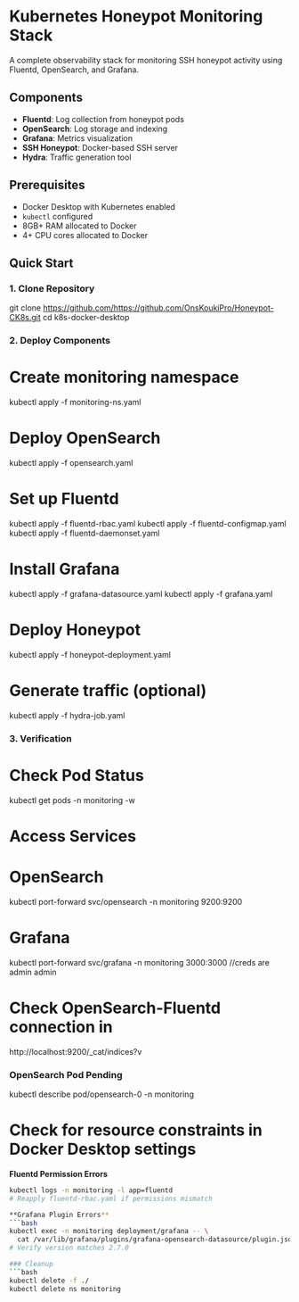 # Kubernetes Honeypot Monitoring Stack

A complete observability stack for monitoring SSH honeypot activity using Fluentd, OpenSearch, and Grafana.

## Components
- **Fluentd**: Log collection from honeypot pods
- **OpenSearch**: Log storage and indexing
- **Grafana**: Metrics visualization
- **SSH Honeypot**: Docker-based SSH server
- **Hydra**: Traffic generation tool

## Prerequisites
- Docker Desktop with Kubernetes enabled
- `kubectl` configured
- 8GB+ RAM allocated to Docker
- 4+ CPU cores allocated to Docker

## Quick Start

### 1. Clone Repository
git clone https://github.com/https://github.com/OnsKoukiPro/Honeypot-CK8s.git
cd k8s-docker-desktop

### 2. Deploy Components
# Create monitoring namespace
kubectl apply -f monitoring-ns.yaml

# Deploy OpenSearch
kubectl apply -f opensearch.yaml

# Set up Fluentd
kubectl apply -f fluentd-rbac.yaml
kubectl apply -f fluentd-configmap.yaml
kubectl apply -f fluentd-daemonset.yaml

# Install Grafana
kubectl apply -f grafana-datasource.yaml
kubectl apply -f grafana.yaml

# Deploy Honeypot
kubectl apply -f honeypot-deployment.yaml

# Generate traffic (optional)
kubectl apply -f hydra-job.yaml

### 3. Verification

# Check Pod Status
kubectl get pods -n monitoring -w

# Access Services
# OpenSearch
kubectl port-forward svc/opensearch -n monitoring 9200:9200

# Grafana
kubectl port-forward svc/grafana -n monitoring 3000:3000
//creds are admin admin

# Check OpenSearch-Fluentd connection in 
http://localhost:9200/_cat/indices?v


### OpenSearch Pod Pending

kubectl describe pod/opensearch-0 -n monitoring
# Check for resource constraints in Docker Desktop settings

**Fluentd Permission Errors**
```bash
kubectl logs -n monitoring -l app=fluentd
# Reapply fluentd-rbac.yaml if permissions mismatch

**Grafana Plugin Errors**
```bash
kubectl exec -n monitoring deployment/grafana -- \
  cat /var/lib/grafana/plugins/grafana-opensearch-datasource/plugin.json
# Verify version matches 2.7.0

### Cleanup
```bash
kubectl delete -f ./
kubectl delete ns monitoring